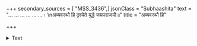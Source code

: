 +++
secondary_sources = [ "MSS_3436",]
jsonClass = "Subhaashita"
text = "... ... ... ... ... ...।  \nअव्यवस्थौ हि दृश्येते युद्धे जयपराजयौ॥"
title = "अव्यवस्थौ हि"

+++

<details><summary>Text</summary>

... ... ... ... ... ...।  
अव्यवस्थौ हि दृश्येते युद्धे जयपराजयौ॥
</details>
